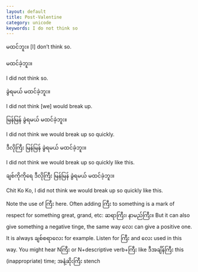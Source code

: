 ```yaml
---
layout: default
title: Post-Valentine
category: unicode
keywords: I do not think so
---
```


<p><span class='mm3'>မထင်ဘူး။</span>   [I] don’t think so.</p>
<p class="hide-trigger"><span class='mm3'>မထင်ခဲ့ဘူး။</span></p>
<p class='hide-this'>I did not think so.</p>

<p class="hide-trigger"><span class='mm3'>ခွဲရမယ် မထင်ခဲ့ဘူး။</span></p>
<p class='hide-this'>I did not think [we] would break up.</p>

<p class="hide-trigger"><span class='mm3'>မြန်မြန် ခွဲရမယ် မထင်ခဲ့ဘူး။</span></p>
<p class='hide-this'>I did not think we would break up so quickly.</p>

<p class="hide-trigger"><span class='mm3'>ဒီလိုကြီး မြန်မြန် ခွဲရမယ် မထင်ခဲ့ဘူး။</span></p>
<p class='hide-this'>I did not think we would break up so quickly like this.</p>

<p class="hide-trigger"><span class='mm3'>ချစ်ကိုကိုရေ ဒီလိုကြီး မြန်မြန် ခွဲရမယ် မထင်ခဲ့ဘူး။</span></p>
<p class='hide-this'>Chit Ko Ko, I did not think we would break up so quickly like this.</p>

<p>Note the use of <span class='mm3'>ကြီး</span> here. Often adding <span class='mm3'>ကြီး</span> to something is a mark of respect for something great, grand, etc: <span class='mm3'>ဆရာကြီး၊ နာမည်ကြီး။</span> But it can also give something a negative tinge, the same way <span class='mm3'>လေး</span> can give a positive one. It is always <span class='mm3'>ချစ်စရာလေး</span> for example. Listen for <span class='mm3'>ကြီး</span> and <span class='mm3'>လေး</span> used in this way. You might hear N<span class='mm3'>ကြီး</span> or N+descriptive verb+<span class='mm3'>ကြီး</span> like <span class='mm3'>ဒီအချိန်ကြီး</span> this (inappropriate) time; <span class='mm3'>အနံ့ဆိုးကြီး</span> stench</p>
